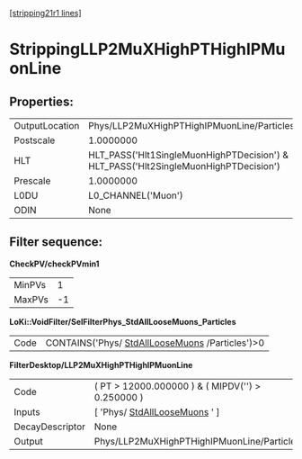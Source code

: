 [[stripping21r1 lines]](./stripping21r1-ew)

# StrippingLLP2MuXHighPTHighIPMuonLine

## Properties:

|                |                                                                                     |
|----------------|-------------------------------------------------------------------------------------|
| OutputLocation | Phys/LLP2MuXHighPTHighIPMuonLine/Particles                                          |
| Postscale      | 1.0000000                                                                           |
| HLT            | HLT_PASS('Hlt1SingleMuonHighPTDecision') & HLT_PASS('Hlt2SingleMuonHighPTDecision') |
| Prescale       | 1.0000000                                                                           |
| L0DU           | L0_CHANNEL('Muon')                                                                  |
| ODIN           | None                                                                                |

## Filter sequence:

**CheckPV/checkPVmin1**

|        |     |
|--------|-----|
| MinPVs | 1   |
| MaxPVs | -1  |

**LoKi::VoidFilter/SelFilterPhys_StdAllLooseMuons_Particles**

|      |                                                                                      |
|------|--------------------------------------------------------------------------------------|
| Code | CONTAINS('Phys/ [StdAllLooseMuons](./stripping21r1-stdallloosemuons) /Particles')\>0 |

**FilterDesktop/LLP2MuXHighPTHighIPMuonLine**

|                 |                                                                     |
|-----------------|---------------------------------------------------------------------|
| Code            | ( PT \> 12000.000000 ) & ( MIPDV('') \> 0.250000 )                  |
| Inputs          | [ 'Phys/ [StdAllLooseMuons](./stripping21r1-stdallloosemuons) ' ] |
| DecayDescriptor | None                                                                |
| Output          | Phys/LLP2MuXHighPTHighIPMuonLine/Particles                          |
